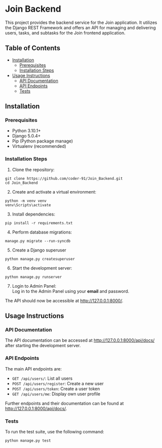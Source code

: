 # Join Backend
This project provides the backend service for the Join application. It utilizes the Django REST Framework and offers an API for managing and delivering users, tasks, and subtasks for the Join frontend application.

## Table of Contents
- [Installation](#installation)
  - [Prerequisites](#prerequisites)
  - [Installation Steps](#installation-steps)
- [Usage Instructions](#usage-instructions)
  - [API Documentation](#api-documentation)
  - [API Endpoints](#api-endpoints)
  - [Tests](#tests)



## Installation
### Prerequisites
- Python 3.10.1+
- Django 5.0.4+
- Pip (Python package manage)
- Virtualenv (recommended)

### Installation Steps
1. Clone the repository:
```
git clone https://github.com/coder-91/Join_Backend.git
cd Join_Backend
```

2. Create and activate a virtual environment:
```
python -m venv venv
venv\Scripts\activate
```

3. Install dependencies:
```
pip install -r requirements.txt
```

4. Perform database migrations:
```
manage.py migrate --run-syncdb
```

5. Create a Django superuser
```
python manage.py createsuperuser
```

6. Start the development server:
```
python manage.py runserver
```

7. Login to Admin Panel:  
Log in to the Admin Panel using your __email__ and password.



The API should now be accessible at http://127.0.0.1:8000/.


## Usage Instructions

### API Documentation
The API documentation can be accessed at http://127.0.0.1:8000/api/docs/ after starting the development server.

### API Endpoints
The main API endpoints are:
- `GET /api/users/`: List all users
- `POST /api/users/register`: Create a new user
- `POST /api/users/token`: Create a user token
- `GET /api/users/me`: Display own user profile

Further endpoints and their documentation can be found at http://127.0.0.1:8000/api/docs/.

### Tests
To run the test suite, use the following command:
```
python manage.py test
```
